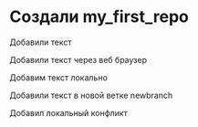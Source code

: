 ﻿# Создали my_first_repo


Добавили текст

Добавили текст через веб браузер


Добавим текст локально

Добавили текст в новой ветке newbranch

Добавил локальный конфликт
